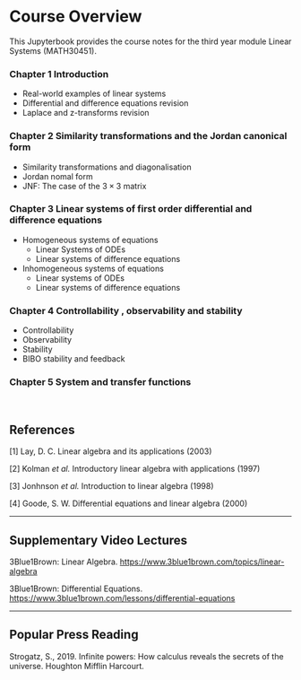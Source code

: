 <!-- #region -->
# Course Overview

This Jupyterbook provides the course notes for the third year module Linear Systems (MATH30451).

### Chapter 1 Introduction
   - Real-world examples of linear systems
   - Differential and difference equations revision 
   - Laplace and z-transforms revision

### Chapter 2 Similarity transformations and the Jordan canonical form
   - Similarity transformations and diagonalisation
   - Jordan nomal form
   - JNF: The case of the $3 \times 3$ matrix

### Chapter 3 Linear systems of first order differential and difference equations
   - Homogeneous systems of equations     
      - Linear Systems of ODEs
      - Linear systems of difference equations
   - Inhomogeneous systems of equations
      - Linear systems of ODEs
      - Linear systems of difference equations

### Chapter 4 Controllability , observability and stability
   - Controllability
   - Observability
   - Stability
   - BIBO stability and feedback

### Chapter 5 System and transfer functions

<br>

## References
[1] Lay, D. C. Linear algebra and its applications (2003)

[2] Kolman *et al.* Introductory linear algebra with applications (1997)

[3] Jonhnson *et al.* Introduction to linear algebra (1998)

[4] Goode, S. W. Differential equations and linear algebra (2000) 


------
## Supplementary Video Lectures
3Blue1Brown: Linear Algebra. https://www.3blue1brown.com/topics/linear-algebra

3Blue1Brown: Differential Equations. https://www.3blue1brown.com/lessons/differential-equations

------
## Popular Press Reading
Strogatz, S., 2019. Infinite powers: How calculus reveals the secrets of the universe. Houghton Mifflin Harcourt.

<!-- #endregion -->
